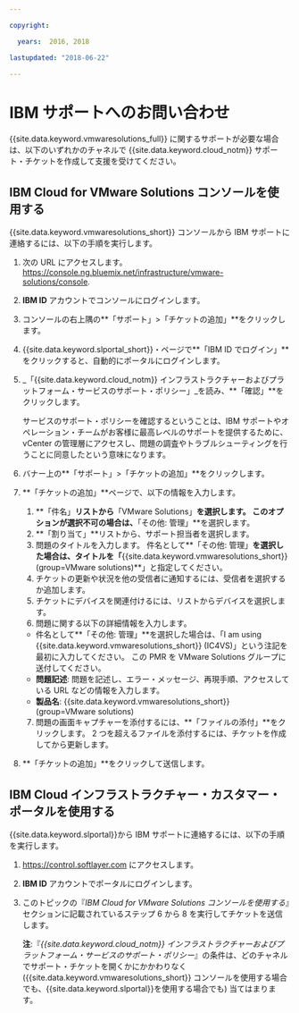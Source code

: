 ```yaml
---

copyright:

  years:  2016, 2018

lastupdated: "2018-06-22"

---
```


# IBM サポートへのお問い合わせ

{{site.data.keyword.vmwaresolutions_full}} に関するサポートが必要な場合は、以下のいずれかのチャネルで {{site.data.keyword.cloud_notm}} サポート・チケットを作成して支援を受けてください。

## IBM Cloud for VMware Solutions コンソールを使用する

{{site.data.keyword.vmwaresolutions_short}} コンソールから IBM サポートに連絡するには、以下の手順を実行します。

1. 次の URL にアクセスします。
   https://console.ng.bluemix.net/infrastructure/vmware-solutions/console.
2. **IBM ID** アカウントでコンソールにログインします。
3. コンソールの右上隅の**「サポート」>「チケットの追加」**をクリックします。
4. {{site.data.keyword.slportal_short}}・ページで**「IBM ID でログイン」**をクリックすると、自動的にポータルにログインします。
5. _「{{site.data.keyword.cloud_notm}} インフラストラクチャーおよびプラットフォーム・サービスのサポート・ポリシー」_を読み、**「確認」**をクリックします。

   サービスのサポート・ポリシーを確認するということは、IBM サポートやオペレーション・チームがお客様に最高レベルのサポートを提供するために、vCenter の管理層にアクセスし、問題の調査やトラブルシューティングを行うことに同意したという意味になります。

6. バナー上の**「サポート」>「チケットの追加」**をクリックします。
7. **「チケットの追加」**ページで、以下の情報を入力します。
   1. **「件名」**リストから**「VMware Solutions」**を選択します。 このオプションが選択不可の場合は、**「その他: 管理」**を選択します。   
   2. **「割り当て」**リストから、サポート担当者を選択します。  
   3. 問題のタイトルを入力します。 件名として**「その他: 管理」**を選択した場合は、タイトルを「**{{site.data.keyword.vmwaresolutions_short}} (group=VMware solutions)**」と指定してください。  
   4. チケットの更新や状況を他の受信者に通知するには、受信者を選択するか追加します。
   5. チケットにデバイスを関連付けるには、リストからデバイスを選択します。  
   6. 問題に関する以下の詳細情報を入力します。      
     * 件名として**「その他: 管理」**を選択した場合は、「I am using {{site.data.keyword.vmwaresolutions_short}} (IC4VS)」という注記を最初に入力してください。 この PMR を VMware Solutions グループに送付してください。   
     * **問題記述**: 問題を記述し、エラー・メッセージ、再現手順、アクセスしている URL などの情報を入力します。    
     * **製品名**: {{site.data.keyword.vmwaresolutions_short}} (group=VMware solutions)    
   7. 問題の画面キャプチャーを添付するには、**「ファイルの添付」**をクリックします。 2 つを超えるファイルを添付するには、チケットを作成してから更新します。  
8. **「チケットの追加」**をクリックして送信します。

## IBM Cloud インフラストラクチャー・カスタマー・ポータルを使用する

{{site.data.keyword.slportal}}から IBM サポートに連絡するには、以下の手順を実行します。

1. https://control.softlayer.com にアクセスします。
2. **IBM ID** アカウントでポータルにログインします。
3. このトピックの『_IBM Cloud for VMware Solutions コンソールを使用する_』セクションに記載されているステップ 6 から 8 を実行してチケットを送信します。

    **注**:『_{{site.data.keyword.cloud_notm}} インフラストラクチャーおよびプラットフォーム・サービスのサポート・ポリシー_』の条件は、どのチャネルでサポート・チケットを開くかにかかわりなく ({{site.data.keyword.vmwaresolutions_short}} コンソールを使用する場合でも、{{site.data.keyword.slportal}}を使用する場合でも) 当てはまります。
